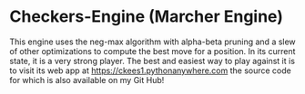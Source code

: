 # Checkers-Engine (Marcher Engine)
This engine uses the neg-max algorithm with alpha-beta pruning and a slew of other optimizations to compute the best move for a position. In its current state, it is a very strong player. The best and easiest way to play against it is to visit its web app at https://ckees1.pythonanywhere.com the source code for which is also available on my Git Hub!
